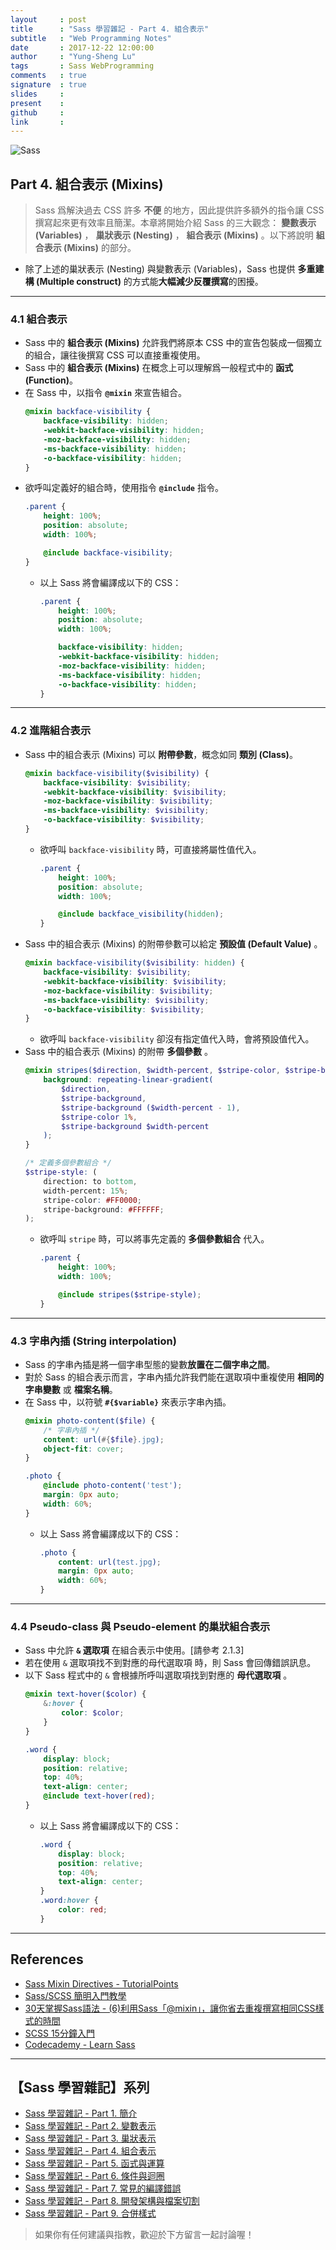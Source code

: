 ```yaml
---
layout     : post
title      : "Sass 學習雜記 - Part 4. 組合表示"
subtitle   : "Web Programming Notes"
date       : 2017-12-22 12:00:00
author     : "Yung-Sheng Lu"
tags       : Sass WebProgramming
comments   : true
signature  : true
slides     : 
present    : 
github     :
link       :
---
```


![Sass](https://i.imgur.com/7vx71Hx.png)

## Part 4. 組合表示 (Mixins)

> Sass 爲解決過去 CSS 許多 **不便** 的地方，因此提供許多額外的指令讓 CSS 撰寫起來更有效率且簡潔。本章將開始介紹 Sass 的三大觀念： **變數表示 (Variables)** ， **巢狀表示 (Nesting)** ， **組合表示 (Mixins)** 。以下將說明 **組合表示 (Mixins)** 的部分。

* 除了上述的巢狀表示 (Nesting) 與變數表示 (Variables)，Sass 也提供 **多重建構 (Multiple construct)** 的方式能**大幅減少反覆撰寫**的困擾。

---
### 4.1 組合表示

* Sass 中的 **組合表示 (Mixins)** 允許我們將原本 CSS 中的宣告包裝成一個獨立的組合，讓往後撰寫 CSS 可以直接重複使用。
* Sass 中的 **組合表示 (Mixins)** 在概念上可以理解爲一般程式中的 **函式 (Function)**。
* 在 Sass 中，以指令 **`@mixin`** 來宣告組合。
    ```scss
    @mixin backface-visibility {
        backface-visibility: hidden;
        -webkit-backface-visibility: hidden;
        -moz-backface-visibility: hidden;
        -ms-backface-visibility: hidden;
        -o-backface-visibility: hidden;
    }
    ```
* 欲呼叫定義好的組合時，使用指令 **`@include`** 指令。
    ```scss
    .parent {
        height: 100%;
        position: absolute;
        width: 100%;

        @include backface-visibility;
    }
    ```
    * 以上 Sass 將會編譯成以下的 CSS：
        ```css
        .parent {
            height: 100%;
            position: absolute;
            width: 100%;

            backface-visibility: hidden;
            -webkit-backface-visibility: hidden;
            -moz-backface-visibility: hidden;
            -ms-backface-visibility: hidden;
            -o-backface-visibility: hidden;
        }
        ```

---
### 4.2 進階組合表示

* Sass 中的組合表示 (Mixins) 可以 **附帶參數**，概念如同 **類別 (Class)**。
    ```scss
    @mixin backface-visibility($visibility) {
        backface-visibility: $visibility;
        -webkit-backface-visibility: $visibility;
        -moz-backface-visibility: $visibility;
        -ms-backface-visibility: $visibility;
        -o-backface-visibility: $visibility;
    }
    ```
    * 欲呼叫 `backface-visibility` 時，可直接將屬性值代入。
        ```scss
        .parent {
            height: 100%;
            position: absolute;
            width: 100%;

            @include backface_visibility(hidden);
        }
        ```
* Sass 中的組合表示 (Mixins) 的附帶參數可以給定 **預設值 (Default Value)** 。
    ```scss
    @mixin backface-visibility($visibility: hidden) {
        backface-visibility: $visibility;
        -webkit-backface-visibility: $visibility;
        -moz-backface-visibility: $visibility;
        -ms-backface-visibility: $visibility;
        -o-backface-visibility: $visibility;
    }
    ```
    * 欲呼叫 `backface-visibility` 卻沒有指定值代入時，會將預設值代入。
* Sass 中的組合表示 (Mixins) 的附帶 **多個參數** 。
    ```scss
    @mixin stripes($direction, $width-percent, $stripe-color, $stripe-background: #FFFFFF) {
        background: repeating-linear-gradient(
            $direction,
            $stripe-background,
            $stripe-background ($width-percent - 1),
            $stripe-color 1%,
            $stripe-background $width-percent
        );
    }

    /* 定義多個參數組合 */
    $stripe-style: (
        direction: to bottom,
        width-percent: 15%;
        stripe-color: #FF0000;
        stripe-background: #FFFFFF;
    );
    ```
    * 欲呼叫 `stripe` 時，可以將事先定義的 **多個參數組合** 代入。
        ```scss
        .parent {
            height: 100%;
            width: 100%;

            @include stripes($stripe-style);
        }
        ```

---
### 4.3 字串內插 (String interpolation)

* Sass 的字串內插是將一個字串型態的變數**放置在二個字串之間**。
* 對於 Sass 的組合表示而言，字串內插允許我們能在選取項中重複使用 **相同的字串變數** 或 **檔案名稱**。
* 在 Sass 中，以符號 **`#{$variable}`** 來表示字串內插。
    ```scss
    @mixin photo-content($file) {
        /* 字串內插 */
        content: url(#{$file}.jpg);
        object-fit: cover;
    }
    
    .photo {
        @include photo-content('test');
        margin: 0px auto;
        width: 60%;
    }
    ```
    * 以上 Sass 將會編譯成以下的 CSS：
        ```css
        .photo {
            content: url(test.jpg);
            margin: 0px auto;
            width: 60%;
        }
        ```

---
### 4.4 Pseudo-class 與 Pseudo-element 的巢狀組合表示

* Sass 中允許 **`&` 選取項** 在組合表示中使用。[請參考 2.1.3]
* 若在使用 `&` 選取項找不到對應的母代選取項 時，則 Sass 會回傳錯誤訊息。
* 以下 Sass 程式中的 `&` 會根據所呼叫選取項找到對應的 **母代選取項** 。
    ```scss
    @mixin text-hover($color) {
        &:hover {
            color: $color;
        }
    }
    
    .word {
        display: block;
        position: relative;
        top: 40%;
        text-align: center;
        @include text-hover(red);
    }
    ```
    * 以上 Sass 將會編譯成以下的 CSS：
        ```css
        .word {
            display: block;
            position: relative;
            top: 40%;
            text-align: center;
        }
        .word:hover {
            color: red;
        }
        ```

---
## References

* [Sass Mixin Directives - TutorialPoints](https://www.tutorialspoint.com/sass/sass_mixin_directives.htm)
* [Sass/SCSS 簡明入門教學](http://blog.kdchang.cc/2016/10/11/sass-scss-tutorial-introduction/)
* [30天掌握Sass語法 - (6)利用Sass「@mixin」，讓你省去重複撰寫相同CSS樣式的時間](https://ithelp.ithome.com.tw/articles/10128138)
* [SCSS 15分鐘入門](http://eddychang.me/blog/others/91-scss-15-mins.html)
* [Codecademy - Learn Sass](https://www.codecademy.com/learn/learn-sass)

---
## 【Sass 學習雜記】系列

* [Sass 學習雜記 - Part 1. 簡介](https://yungshenglu.github.io/2017/12/19/SassNotes1/)
* [Sass 學習雜記 - Part 2. 變數表示](https://yungshenglu.github.io/2017/12/20/SassNotes2/)
* [Sass 學習雜記 - Part 3. 巢狀表示](https://yungshenglu.github.io/2017/12/21/SassNotes3/)
* [Sass 學習雜記 - Part 4. 組合表示](https://yungshenglu.github.io/2017/12/22/SassNotes4/)
* [Sass 學習雜記 - Part 5. 函式與運算](https://yungshenglu.github.io/2017/12/23/SassNotes5/)
* [Sass 學習雜記 - Part 6. 條件與迴圈](https://yungshenglu.github.io/2017/12/24/SassNotes6/)
* [Sass 學習雜記 - Part 7. 常見的編譯錯誤](https://yungshenglu.github.io/2017/12/24/SassNotes7/)
* [Sass 學習雜記 - Part 8. 開發架構與檔案切割](https://yungshenglu.github.io/2017/12/25/SassNotes8/)
* [Sass 學習雜記 - Part 9. 合併樣式](https://yungshenglu.github.io/2017/12/26/SassNotes9/)

> 如果你有任何建議與指教，歡迎於下方留言一起討論喔！